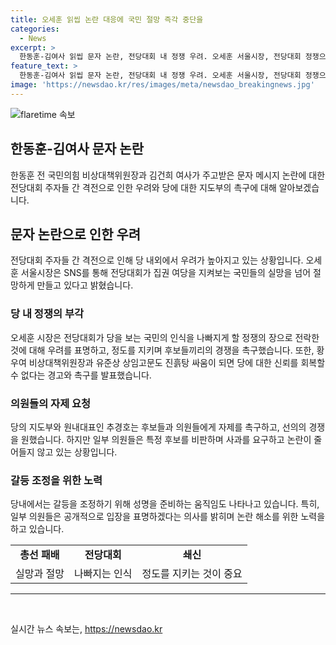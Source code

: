 ```yaml
---
title: 오세훈 읽씹 논란 대응에 국민 절망 즉각 중단을
categories:
  - News
excerpt: >
  한동훈-김여사 읽씹 문자 논란, 전당대회 내 정쟁 우려. 오세훈 서울시장, 전당대회 정쟁으로 실망한 국민들 촉구. 국민의힘 지도부, 전당대회 축제가 아닌 정상적 경쟁 요구. 당 의원들 간 특정 후보 비판, 논란 지속.
feature_text: >
  한동훈-김여사 읽씹 문자 논란, 전당대회 내 정쟁 우려. 오세훈 서울시장, 전당대회 정쟁으로 실망한 국민들 촉구. 국민의힘 지도부, 전당대회 축제가 아닌 정상적 경쟁 요구. 당 의원들 간 특정 후보 비판, 논란 지속.
image: 'https://newsdao.kr/res/images/meta/newsdao_breakingnews.jpg'
---
```


<p><img src="https://newsdao.kr/res/images/meta/newsdao_breakingnews.jpg" alt="flaretime 속보" /></p>

<h2 data-ke-size="size26">한동훈-김여사 문자 논란</h2>

<p data-ke-size="size16">한동훈 전 국민의힘 비상대책위원장과 김건희 여사가 주고받은 문자 메시지 논란에 대한 전당대회 주자들 간 격전으로 인한 우려와 당에 대한 지도부의 촉구에 대해 알아보겠습니다.</p>

<h2 data-ke-size="size24">문자 논란으로 인한 우려</h2>

<p data-ke-size="size16">전당대회 주자들 간 격전으로 인해 당 내외에서 우려가 높아지고 있는 상황입니다. 오세훈 서울시장은 SNS를 통해 전당대회가 집권 여당을 지켜보는 국민들의 실망을 넘어 절망하게 만들고 있다고 밝혔습니다.</p>

<h3 data-ke-size="size22">당 내 정쟁의 부각</h3>

<p data-ke-size="size16">오세훈 시장은 전당대회가 당을 보는 국민의 인식을 나빠지게 할 정쟁의 장으로 전락한 것에 대해 우려를 표명하고, 정도를 지키며 후보들끼리의 경쟁을 촉구했습니다. 또한, 황우여 비상대책위원장과 유준상 상임고문도 진흙탕 싸움이 되면 당에 대한 신뢰를 회복할 수 없다는 경고와 촉구를 발표했습니다.</p>

<h3 data-ke-size="size22">의원들의 자제 요청</h3>

<p data-ke-size="size16">당의 지도부와 원내대표인 추경호는 후보들과 의원들에게 자제를 촉구하고, 선의의 경쟁을 원했습니다. 하지만 일부 의원들은 특정 후보를 비판하며 사과를 요구하고 논란이 줄어들지 않고 있는 상황입니다.</p>

<h3 data-ke-size="size22">갈등 조정을 위한 노력</h3>

<p data-ke-size="size16">당내에서는 갈등을 조정하기 위해 성명을 준비하는 움직임도 나타나고 있습니다. 특히, 일부 의원들은 공개적으로 입장을 표명하겠다는 의사를 밝히며 논란 해소를 위한 노력을 하고 있습니다.</p>

<table>
    <tr>
        <td style="text-align: center; height: 17px;"><b>총선 패배</b></td>
        <td style="text-align: center; height: 17px;"><b>전당대회</b></td>
        <td style="text-align: center; height: 17px;"><b>쇄신</b></td>
    </tr>
    <tr>
        <td style="text-align: center; height: 17px;">실망과 절망</td>
        <td style="text-align: center; height: 17px;">나빠지는 인식</td>
        <td style="text-align: center; height: 17px;">정도를 지키는 것이 중요</td>
    </tr>
</table>

<hr data-ke-size="size16">

<p data-ke-size="size16">&nbsp;</p>
실시간 뉴스 속보는, <a href="https://newsdao.kr" rel="dofollow">https://newsdao.kr</a>


